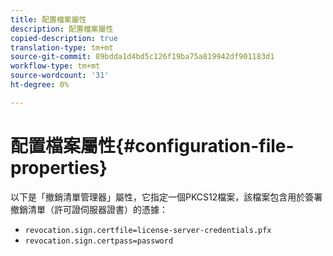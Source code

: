 ```yaml
---
title: 配置檔案屬性
description: 配置檔案屬性
copied-description: true
translation-type: tm+mt
source-git-commit: 89bdda1d4bd5c126f19ba75a819942df901183d1
workflow-type: tm+mt
source-wordcount: '31'
ht-degree: 0%

---
```



# 配置檔案屬性{#configuration-file-properties}

以下是「撤銷清單管理器」屬性，它指定一個PKCS12檔案，該檔案包含用於簽署撤銷清單（許可證伺服器證書）的憑據：

* `revocation.sign.certfile=license-server-credentials.pfx`
* `revocation.sign.certpass=password`

